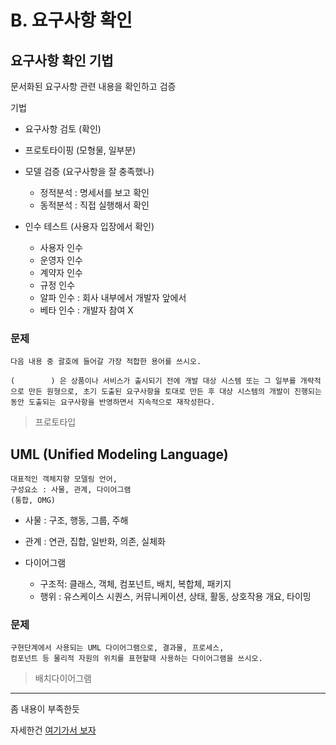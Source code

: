 # B. 요구사항 확인

## 요구사항 확인 기법

문서화된 요구사항 관련 내용을 확인하고 검증

기법

- 요구사항 검토 (확인)

- 프로토타이핑 (모형물, 일부분)

- 모델 검증 (요구사항을 잘 충족했나)

  - 정적분석 : 명세서를 보고 확인
  - 동적분석 : 직접 실행해서 확인

- 인수 테스트 (사용자 입장에서 확인)

  - 사용자 인수
  - 운영자 인수
  - 계약자 인수
  - 규정 인수
  - 알파 인수 : 회사 내부에서 개발자 앞에서
  - 베타 인수 : 개발자 참여 X

### 문제

    다음 내용 중 괄호에 들어갈 가장 적합한 용어를 쓰시오.

```
(        ) 은 상품이나 서비스가 출시되기 전에 개발 대상 시스템 또는 그 일부를 개략적으로 만든 원형으로, 초기 도출된 요구사항을 토대로 만든 후 대상 시스템의 개발이 진행되는 동안 도출되는 요구사항을 반영하면서 지속적으로 재작성한다.
```

> 프로토타입

## UML (Unified Modeling Language)

    대표적인 객체지향 모델링 언어,
    구성요소 : 사물, 관계, 다이어그램
    (통합, OMG)

- 사물 : 구조, 행동, 그룹, 주해

- 관계 : 연관, 집합, 일반화, 의존, 실체화

- 다이어그램

  - 구조적: 클래스, 객체, 컴포넌트, 배치, 복합체, 패키지
  - 행위 : 유스케이스 시퀀스, 커뮤니케이션, 상태, 활동, 상호작용 개요, 타이밍

### 문제

    구현단계에서 사용되는 UML 다이어그램으로, 결과물, 프로세스,
    컴포넌트 등 물리적 자원의 위치를 표현할때 사용하는 다이어그램을 쓰시오.

> 배치다이어그램

---

좀 내용이 부족한듯

자세한건 [여기가서 보자](https://ss-o.tistory.com/95?category=945579)
